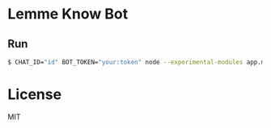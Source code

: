 # Lemme Know Bot

## Run
```bash
$ CHAT_ID="id" BOT_TOKEN="your:token" node --experimental-modules app.mjs
```

# License
MIT
